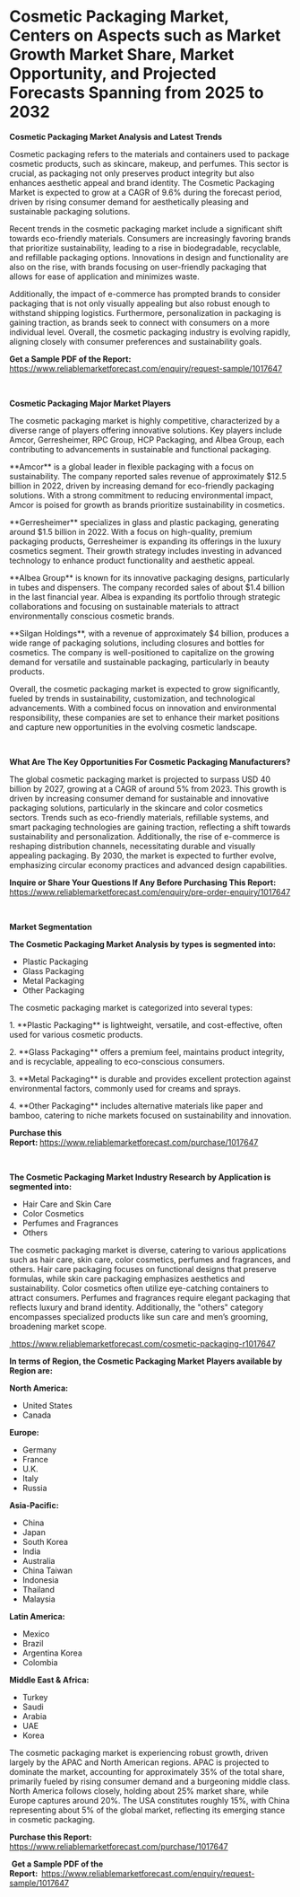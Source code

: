 <p><h1>Cosmetic Packaging Market, Centers on Aspects such as Market Growth Market Share, Market Opportunity, and Projected Forecasts Spanning from 2025 to 2032</h1></p><p><strong>Cosmetic Packaging Market Analysis and Latest Trends</strong></p>
<p><p>Cosmetic packaging refers to the materials and containers used to package cosmetic products, such as skincare, makeup, and perfumes. This sector is crucial, as packaging not only preserves product integrity but also enhances aesthetic appeal and brand identity. The Cosmetic Packaging Market is expected to grow at a CAGR of 9.6% during the forecast period, driven by rising consumer demand for aesthetically pleasing and sustainable packaging solutions.</p><p>Recent trends in the cosmetic packaging market include a significant shift towards eco-friendly materials. Consumers are increasingly favoring brands that prioritize sustainability, leading to a rise in biodegradable, recyclable, and refillable packaging options. Innovations in design and functionality are also on the rise, with brands focusing on user-friendly packaging that allows for ease of application and minimizes waste.</p><p>Additionally, the impact of e-commerce has prompted brands to consider packaging that is not only visually appealing but also robust enough to withstand shipping logistics. Furthermore, personalization in packaging is gaining traction, as brands seek to connect with consumers on a more individual level. Overall, the cosmetic packaging industry is evolving rapidly, aligning closely with consumer preferences and sustainability goals.</p></p>
<p><strong>Get a Sample PDF of the Report:&nbsp;</strong> <a href="https://www.reliablemarketforecast.com/enquiry/request-sample/1017647?utm_campaign=1888&utm_medium=2&utm_source=Github&utm_content=ia&utm_term=19042025&utm_id=cosmetic-packaging">https://www.reliablemarketforecast.com/enquiry/request-sample/1017647</a></p>
<p>&nbsp;</p>
<p><strong>Cosmetic Packaging Major Market Players</strong></p>
<p><p>The cosmetic packaging market is highly competitive, characterized by a diverse range of players offering innovative solutions. Key players include Amcor, Gerresheimer, RPC Group, HCP Packaging, and Albea Group, each contributing to advancements in sustainable and functional packaging.</p><p>**Amcor** is a global leader in flexible packaging with a focus on sustainability. The company reported sales revenue of approximately $12.5 billion in 2022, driven by increasing demand for eco-friendly packaging solutions. With a strong commitment to reducing environmental impact, Amcor is poised for growth as brands prioritize sustainability in cosmetics.</p><p>**Gerresheimer** specializes in glass and plastic packaging, generating around $1.5 billion in 2022. With a focus on high-quality, premium packaging products, Gerresheimer is expanding its offerings in the luxury cosmetics segment. Their growth strategy includes investing in advanced technology to enhance product functionality and aesthetic appeal.</p><p>**Albea Group** is known for its innovative packaging designs, particularly in tubes and dispensers. The company recorded sales of about $1.4 billion in the last financial year. Albea is expanding its portfolio through strategic collaborations and focusing on sustainable materials to attract environmentally conscious cosmetic brands.</p><p>**Silgan Holdings**, with a revenue of approximately $4 billion, produces a wide range of packaging solutions, including closures and bottles for cosmetics. The company is well-positioned to capitalize on the growing demand for versatile and sustainable packaging, particularly in beauty products.</p><p>Overall, the cosmetic packaging market is expected to grow significantly, fueled by trends in sustainability, customization, and technological advancements. With a combined focus on innovation and environmental responsibility, these companies are set to enhance their market positions and capture new opportunities in the evolving cosmetic landscape.</p></p>
<p>&nbsp;</p>
<p><strong>What Are The Key Opportunities For Cosmetic Packaging Manufacturers?</strong></p>
<p><p>The global cosmetic packaging market is projected to surpass USD 40 billion by 2027, growing at a CAGR of around 5% from 2023. This growth is driven by increasing consumer demand for sustainable and innovative packaging solutions, particularly in the skincare and color cosmetics sectors. Trends such as eco-friendly materials, refillable systems, and smart packaging technologies are gaining traction, reflecting a shift towards sustainability and personalization. Additionally, the rise of e-commerce is reshaping distribution channels, necessitating durable and visually appealing packaging. By 2030, the market is expected to further evolve, emphasizing circular economy practices and advanced design capabilities.</p></p>
<p><strong>Inquire or Share Your Questions If Any Before Purchasing This Report:</strong> <a href="https://www.reliablemarketforecast.com/enquiry/pre-order-enquiry/1017647?utm_campaign=1888&utm_medium=2&utm_source=Github&utm_content=ia&utm_term=19042025&utm_id=cosmetic-packaging">https://www.reliablemarketforecast.com/enquiry/pre-order-enquiry/1017647</a></p>
<p>&nbsp;</p>
<p><strong>Market Segmentation</strong></p>
<p><strong>The Cosmetic Packaging Market Analysis by types is segmented into:</strong></p>
<p><ul><li>Plastic Packaging</li><li>Glass Packaging</li><li>Metal Packaging</li><li>Other Packaging</li></ul></p>
<p><p>The cosmetic packaging market is categorized into several types: </p><p>1. **Plastic Packaging** is lightweight, versatile, and cost-effective, often used for various cosmetic products. </p><p>2. **Glass Packaging** offers a premium feel, maintains product integrity, and is recyclable, appealing to eco-conscious consumers. </p><p>3. **Metal Packaging** is durable and provides excellent protection against environmental factors, commonly used for creams and sprays. </p><p>4. **Other Packaging** includes alternative materials like paper and bamboo, catering to niche markets focused on sustainability and innovation.</p></p>
<p><strong>Purchase this Report:&nbsp;</strong><a href="https://www.reliablemarketforecast.com/purchase/1017647?utm_campaign=1888&utm_medium=2&utm_source=Github&utm_content=ia&utm_term=19042025&utm_id=cosmetic-packaging">https://www.reliablemarketforecast.com/purchase/1017647</a></p>
<p>&nbsp;</p>
<p><strong>The Cosmetic Packaging Market Industry Research by Application is segmented into:</strong></p>
<p><ul><li>Hair Care and Skin Care</li><li>Color Cosmetics</li><li>Perfumes and Fragrances</li><li>Others</li></ul></p>
<p><p>The cosmetic packaging market is diverse, catering to various applications such as hair care, skin care, color cosmetics, perfumes and fragrances, and others. Hair care packaging focuses on functional designs that preserve formulas, while skin care packaging emphasizes aesthetics and sustainability. Color cosmetics often utilize eye-catching containers to attract consumers. Perfumes and fragrances require elegant packaging that reflects luxury and brand identity. Additionally, the "others" category encompasses specialized products like sun care and men’s grooming, broadening market scope.</p></p>
<p><a href="https://www.reliablemarketforecast.com/cosmetic-packaging-r1017647?utm_campaign=1888&utm_medium=2&utm_source=Github&utm_content=ia&utm_term=19042025&utm_id=cosmetic-packaging">&nbsp;https://www.reliablemarketforecast.com/cosmetic-packaging-r1017647</a></p>
<p><strong>In terms of Region, the Cosmetic Packaging Market Players available by Region are:</strong></p>
<p>
    <p> <strong> North America: </strong>
        <ul>
            <li>United States</li>
            <li>Canada</li>
        </ul>
        </p> 
    <p> <strong> Europe: </strong>
        <ul>
            <li>Germany</li>
            <li>France</li>
            <li>U.K.</li>
            <li>Italy</li>
            <li>Russia</li>
        </ul>
        </p> 
    <p> <strong> Asia-Pacific: </strong>
        <ul>
            <li>China</li>
            <li>Japan</li>
            <li>South Korea</li>
            <li>India</li>
            <li>Australia</li>
            <li>China Taiwan</li>
            <li>Indonesia</li>
            <li>Thailand</li>
            <li>Malaysia</li>
        </ul>
        </p> 
    <p> <strong> Latin America: </strong>
        <ul>
            <li>Mexico</li>
            <li>Brazil</li>
            <li>Argentina Korea</li>
            <li>Colombia</li>
        </ul>
        </p> 
    <p> <strong> Middle East & Africa: </strong>
        <ul>
            <li>Turkey</li>
            <li>Saudi</li>
            <li>Arabia</li>
            <li>UAE</li>
            <li>Korea</li>
        </ul>
    </p>
    </p>
<p><p>The cosmetic packaging market is experiencing robust growth, driven largely by the APAC and North American regions. APAC is projected to dominate the market, accounting for approximately 35% of the total share, primarily fueled by rising consumer demand and a burgeoning middle class. North America follows closely, holding about 25% market share, while Europe captures around 20%. The USA constitutes roughly 15%, with China representing about 5% of the global market, reflecting its emerging stance in cosmetic packaging.</p></p>
<p><strong>Purchase this Report: </strong><a href="https://www.reliablemarketforecast.com/purchase/1017647?utm_campaign=1888&utm_medium=2&utm_source=Github&utm_content=ia&utm_term=19042025&utm_id=cosmetic-packaging">https://www.reliablemarketforecast.com/purchase/1017647</a></p>
<p>&nbsp;<strong>Get a Sample PDF of the Report:&nbsp;&nbsp;</strong><a href="https://www.reliablemarketforecast.com/enquiry/request-sample/1017647?utm_campaign=1888&utm_medium=2&utm_source=Github&utm_content=ia&utm_term=19042025&utm_id=cosmetic-packaging">https://www.reliablemarketforecast.com/enquiry/request-sample/1017647</a></p>
<p><strong></strong></p>
<p><p></p><p></p><p></p></p>